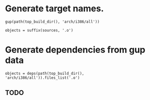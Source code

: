 # Generate target names.

```
gup(path(top_build_dir(), 'arch/i386/all'))

objects = suffix(sources, '.o')
```

# Generate dependencies from gup data

```
objects = deps(path(top_build_dir(), 'arch/i386/all')).files_list('.o')
```

## TODO

### 
